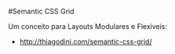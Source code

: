 #Semantic CSS Grid

Um conceito para Layouts Modulares e Flexíveis: 
- http://thiagodini.com/semantic-css-grid/
